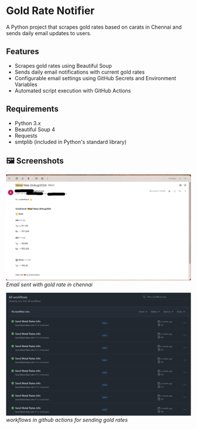 # Gold Rate Notifier

A Python project that scrapes gold rates based on carats in Chennai and sends daily email updates to users.

## Features

- Scrapes gold rates using Beautiful Soup
- Sends daily email notifications with current gold rates
- Configurable email settings using GitHub Secrets and Environment Variables
- Automated script execution with GitHub Actions

## Requirements

- Python 3.x
- Beautiful Soup 4
- Requests
- smtplib (included in Python's standard library)


## 🖼️ Screenshots

![Gold Rate received in Emails](screenshots/gold_rate_email.png)
*Email sent with gold rate in chennai*

![Github Actions workflows](screenshots/gold_rate_GA_runs.png)
*workflows in github actions for sending gold rates*
